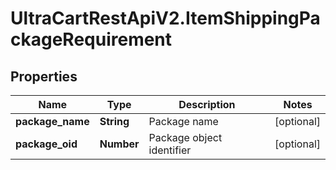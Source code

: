 # UltraCartRestApiV2.ItemShippingPackageRequirement

## Properties

Name | Type | Description | Notes
------------ | ------------- | ------------- | -------------
**package_name** | **String** | Package name | [optional] 
**package_oid** | **Number** | Package object identifier | [optional] 


